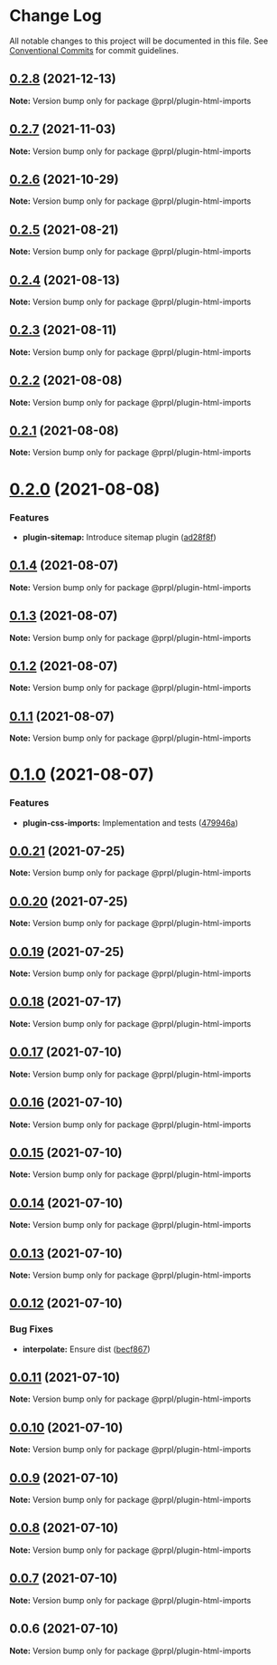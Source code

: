 # Change Log

All notable changes to this project will be documented in this file.
See [Conventional Commits](https://conventionalcommits.org) for commit guidelines.

## [0.2.8](https://github.com/tyhopp/prpl/compare/@prpl/plugin-html-imports@0.2.7...@prpl/plugin-html-imports@0.2.8) (2021-12-13)

**Note:** Version bump only for package @prpl/plugin-html-imports





## [0.2.7](https://github.com/tyhopp/prpl/compare/@prpl/plugin-html-imports@0.2.6...@prpl/plugin-html-imports@0.2.7) (2021-11-03)

**Note:** Version bump only for package @prpl/plugin-html-imports





## [0.2.6](https://github.com/tyhopp/prpl/compare/@prpl/plugin-html-imports@0.2.5...@prpl/plugin-html-imports@0.2.6) (2021-10-29)

**Note:** Version bump only for package @prpl/plugin-html-imports





## [0.2.5](https://github.com/tyhopp/prpl/compare/@prpl/plugin-html-imports@0.2.4...@prpl/plugin-html-imports@0.2.5) (2021-08-21)

**Note:** Version bump only for package @prpl/plugin-html-imports





## [0.2.4](https://github.com/tyhopp/prpl/compare/@prpl/plugin-html-imports@0.2.3...@prpl/plugin-html-imports@0.2.4) (2021-08-13)

**Note:** Version bump only for package @prpl/plugin-html-imports





## [0.2.3](https://github.com/tyhopp/prpl/compare/@prpl/plugin-html-imports@0.2.2...@prpl/plugin-html-imports@0.2.3) (2021-08-11)

**Note:** Version bump only for package @prpl/plugin-html-imports





## [0.2.2](https://github.com/tyhopp/prpl/compare/@prpl/plugin-html-imports@0.2.1...@prpl/plugin-html-imports@0.2.2) (2021-08-08)

**Note:** Version bump only for package @prpl/plugin-html-imports





## [0.2.1](https://github.com/tyhopp/prpl/compare/@prpl/plugin-html-imports@0.2.0...@prpl/plugin-html-imports@0.2.1) (2021-08-08)

**Note:** Version bump only for package @prpl/plugin-html-imports





# [0.2.0](https://github.com/tyhopp/prpl/compare/@prpl/plugin-html-imports@0.1.4...@prpl/plugin-html-imports@0.2.0) (2021-08-08)


### Features

* **plugin-sitemap:** Introduce sitemap plugin ([ad28f8f](https://github.com/tyhopp/prpl/commit/ad28f8fa2ad7882fd328a41fcc2757b70599a565))





## [0.1.4](https://github.com/tyhopp/prpl/compare/@prpl/plugin-html-imports@0.1.3...@prpl/plugin-html-imports@0.1.4) (2021-08-07)

**Note:** Version bump only for package @prpl/plugin-html-imports





## [0.1.3](https://github.com/tyhopp/prpl/compare/@prpl/plugin-html-imports@0.1.2...@prpl/plugin-html-imports@0.1.3) (2021-08-07)

**Note:** Version bump only for package @prpl/plugin-html-imports





## [0.1.2](https://github.com/tyhopp/prpl/compare/@prpl/plugin-html-imports@0.1.1...@prpl/plugin-html-imports@0.1.2) (2021-08-07)

**Note:** Version bump only for package @prpl/plugin-html-imports





## [0.1.1](https://github.com/tyhopp/prpl/compare/@prpl/plugin-html-imports@0.1.0...@prpl/plugin-html-imports@0.1.1) (2021-08-07)

**Note:** Version bump only for package @prpl/plugin-html-imports





# [0.1.0](https://github.com/tyhopp/prpl/compare/@prpl/plugin-html-imports@0.0.21...@prpl/plugin-html-imports@0.1.0) (2021-08-07)


### Features

* **plugin-css-imports:** Implementation and tests ([479946a](https://github.com/tyhopp/prpl/commit/479946aeb7d1693080802b3257eebba70171d806))





## [0.0.21](https://github.com/tyhopp/prpl/compare/@prpl/plugin-html-imports@0.0.20...@prpl/plugin-html-imports@0.0.21) (2021-07-25)

**Note:** Version bump only for package @prpl/plugin-html-imports





## [0.0.20](https://github.com/tyhopp/prpl/compare/@prpl/plugin-html-imports@0.0.19...@prpl/plugin-html-imports@0.0.20) (2021-07-25)

**Note:** Version bump only for package @prpl/plugin-html-imports





## [0.0.19](https://github.com/tyhopp/prpl/compare/@prpl/plugin-html-imports@0.0.18...@prpl/plugin-html-imports@0.0.19) (2021-07-25)

**Note:** Version bump only for package @prpl/plugin-html-imports





## [0.0.18](https://github.com/tyhopp/prpl/compare/@prpl/plugin-html-imports@0.0.17...@prpl/plugin-html-imports@0.0.18) (2021-07-17)

**Note:** Version bump only for package @prpl/plugin-html-imports





## [0.0.17](https://github.com/tyhopp/prpl/compare/@prpl/plugin-html-imports@0.0.16...@prpl/plugin-html-imports@0.0.17) (2021-07-10)

**Note:** Version bump only for package @prpl/plugin-html-imports





## [0.0.16](https://github.com/tyhopp/prpl/compare/@prpl/plugin-html-imports@0.0.15...@prpl/plugin-html-imports@0.0.16) (2021-07-10)

**Note:** Version bump only for package @prpl/plugin-html-imports





## [0.0.15](https://github.com/tyhopp/prpl/compare/@prpl/plugin-html-imports@0.0.14...@prpl/plugin-html-imports@0.0.15) (2021-07-10)

**Note:** Version bump only for package @prpl/plugin-html-imports





## [0.0.14](https://github.com/tyhopp/prpl/compare/@prpl/plugin-html-imports@0.0.13...@prpl/plugin-html-imports@0.0.14) (2021-07-10)

**Note:** Version bump only for package @prpl/plugin-html-imports





## [0.0.13](https://github.com/tyhopp/prpl/compare/@prpl/plugin-html-imports@0.0.12...@prpl/plugin-html-imports@0.0.13) (2021-07-10)

**Note:** Version bump only for package @prpl/plugin-html-imports





## [0.0.12](https://github.com/tyhopp/prpl/compare/@prpl/plugin-html-imports@0.0.11...@prpl/plugin-html-imports@0.0.12) (2021-07-10)


### Bug Fixes

* **interpolate:** Ensure dist ([becf867](https://github.com/tyhopp/prpl/commit/becf86773572f761d7a1f1393e4a625945c287dc))





## [0.0.11](https://github.com/tyhopp/prpl/compare/@prpl/plugin-html-imports@0.0.10...@prpl/plugin-html-imports@0.0.11) (2021-07-10)

**Note:** Version bump only for package @prpl/plugin-html-imports





## [0.0.10](https://github.com/tyhopp/prpl/compare/@prpl/plugin-html-imports@0.0.9...@prpl/plugin-html-imports@0.0.10) (2021-07-10)

**Note:** Version bump only for package @prpl/plugin-html-imports





## [0.0.9](https://github.com/tyhopp/prpl/compare/@prpl/plugin-html-imports@0.0.8...@prpl/plugin-html-imports@0.0.9) (2021-07-10)

**Note:** Version bump only for package @prpl/plugin-html-imports





## [0.0.8](https://github.com/tyhopp/prpl/compare/@prpl/plugin-html-imports@0.0.7...@prpl/plugin-html-imports@0.0.8) (2021-07-10)

**Note:** Version bump only for package @prpl/plugin-html-imports





## [0.0.7](https://github.com/tyhopp/prpl/compare/@prpl/plugin-html-imports@0.0.6...@prpl/plugin-html-imports@0.0.7) (2021-07-10)

**Note:** Version bump only for package @prpl/plugin-html-imports





## 0.0.6 (2021-07-10)

**Note:** Version bump only for package @prpl/plugin-html-imports
